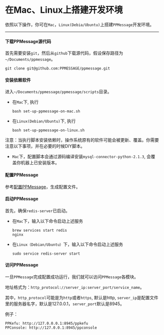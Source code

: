 # 在Mac、Linux上搭建开发环境

依照以下操作，你可在`Mac`，`Linux(Debia/Ubuntu)`上搭建`PPMessage`开发环境。

---

#### 下载PPMessage源代码
首先需要安装`git`，然后从`github`下载源代码，假设保存路径为`~/Documents/ppmessage`。

```
git clone git@github.com:PPMESSAGE/ppmessage.git
```

#### 安装依赖软件
进入`~/Documents/ppmessage/ppmessage/scripts`目录。

* 在`Mac`下, 执行

  ```
  bash set-up-ppmessage-on-mac.sh
  ```

* 在`Linux(Debian/Ubuntu)`下, 执行

  ```
  bash set-up-ppmessage-on-linux.sh
  ```

注意：当执行脚本安装依赖时，操作系统原有的软件可能会被更新、覆盖。你需要注意以下事项，并在必要的时候DIY脚本。

* `Mac`下，配置脚本会通过源码编译安装`mysql-connector-python-2.1.3`, 会覆盖你机器上已安装版本。

#### 配置PPMessage
参考[配置PPMessage](./config-ppmessage.md)，生成配置文件。


#### 启动PPMessage
首先，确保`redis-server`已启动。

* 在`Mac`下，输入以下命令启动上述服务

  ```
  brew services start redis
  nginx
  ```

* 在`Linux（Debian/Ubuntu）`下，输入以下命令启动上述服务
  
  ```
  sudo service redis-server start
  ```

#### 访问PPMessage
一旦`PPMessage`完成配置成功运行，我们就可以访问`PPMessage`各模块。

地址格式为：`http_protocol://server_ip:server_port/service_name`。

其中，`http_protocol`可能是为`http`或者`https`, 默认是http, `server_ip`是配置文件里的服务器名字，默认是127.0.0.1，`server_port`默认是8945。

例子：

    PPKefu: http://127.0.0.0.1:8945/ppkefu
    PPConsole: http://127.0.0.1:8945/ppconsole



